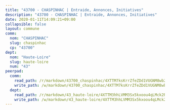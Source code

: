 ```yaml
---
title: "43700 - CHASPINHAC | Entraide, Annonces, Initiatives"
description: "43700 - CHASPINHAC | Entraide, Annonces, Initiatives"
date: 2020-01-11T14:09:21+09:00
collapsible: false
layout: commune
comm:
  nom: "CHASPINHAC"
  slug: chaspinhac
  cp: "43700"
dept:
  nom: "Haute-Loire"
  slug: haute-loire
  num: "43"
peerpad:
  comm:
    read_path: /r/markdown/43700_chaspinhac/4XTTM7ksKrrZfeZDd1VUGNM8wb2BL1diHLNFxgWyoNoievz4x
    write_path: /w/markdown/43700_chaspinhac/4XTTM7ksKrrZfeZDd1VUGNM8wb2BL1diHLNFxgWyoNoievz4x-K3TgTkNtb76gZhq8oC29PvjbY68QSz3mt1PUCGHFRN3ZEetyNdUdhFMtzNF1sb47m3ivyUPccDnycb44TTzUbWjY8A4WD6HJ2fPxfFF2Vroiq3N2qVkcfFxi84bYWXmqGHQjW3bW
  dept:
    read_path: /r/markdown/43_haute-loire/4XTTM3hhLVMM3Sx5kxoou4qLMck2RjGiJF8bjxPuKy3VyRdWX
    write_path: /w/markdown/43_haute-loire/4XTTM3hhLVMM3Sx5kxoou4qLMck2RjGiJF8bjxPuKy3VyRdWX-K3TgTnndWXCUw13Pw3gJoEo9qHUCGXZ4frH2coLZWWDcoWKo22cU2VNENpi117F5bi6bu3WHMPd2VTrETU2R5owQhCBrUQgvCKerk4NqeDhN66egG9mHY8CCfEckbCp9SecEdL6b
---
```


